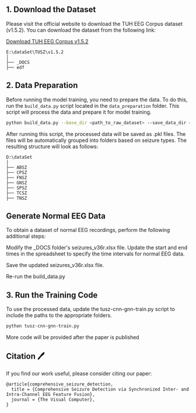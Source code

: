 ## 1. Download the Dataset
Please visit the official website to download the TUH EEG Corpus dataset (v1.5.2). You can download the dataset from the following link:

[Download TUH EEG Corpus v1.5.2](https://isip.piconepress.com/projects/nedc/html/tuh_eeg/)

```
E:\dataSet\TUSZ\v1.5.2
│
├── _DOCS                 
├── edf                   
```

## 2. Data Preparation
Before running the model training, you need to prepare the data. To do this, run the `build_data.py` script located in the `data_preparation` folder. This script will process the data and prepare it for model training.

```bash
python build_data.py --base_dir <path_to_raw_dataset> --save_data_dir <path_to_save_processed_data> --tuh_eeg_szr_ver v1.5.2
```


After running this script, the processed data will be saved as .pkl files. The files will be automatically grouped into folders based on seizure types. The resulting structure will look as follows:
```
D:\dataSet
│
├── ABSZ                  
├── CPSZ                 
├── FNSZ                 
├── GNSZ                  
├── SPSZ                  
├── TCSZ                 
├── TNSZ             
```

## Generate Normal EEG Data
To obtain a dataset of normal EEG recordings, perform the following additional steps:

Modify the _DOCS folder's seizures_v36r.xlsx file. Update the start and end times in the spreadsheet to specify the time intervals for normal EEG data.

Save the updated seizures_v36r.xlsx file.

Re-run the build_data.py




## 3. Run the Training Code

To use the processed data, update the tusz-cnn-gnn-train.py script to include the paths to the appropriate folders. 

```bash
python tusz-cnn-gnn-train.py
```


More code will be provided after the paper is published


## Citation 🖊️

If you find our work useful, please consider citing our paper:

```
@article{comprehensive_seizure_detection,
  title = {Comprehensive Seizure Detection via Synchronized Inter- and Intra-Channel EEG Feature Fusion},
  journal = {The Visual Computer},
}

```
